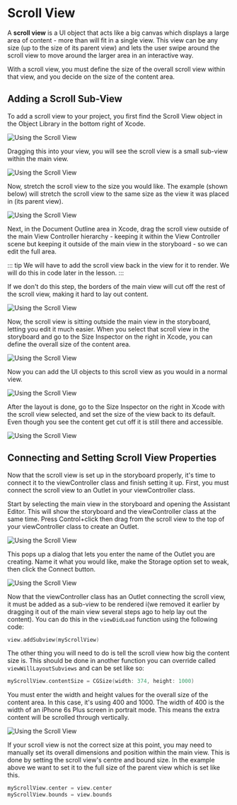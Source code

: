 # Scroll View

A **scroll view** is a UI object that acts like a big canvas which displays a large area of content - more than will fit in a single view.  This view can be any size (up to the size of its parent view) and lets the user swipe around the scroll view to move around the larger area in an interactive way.  

With a scroll view, you must define the size of the overall scroll view within that view, and you decide on the size of the content area.

## Adding a Scroll Sub-View

To add a scroll view to your project, you first find the Scroll View object in the Object Library in the bottom right of Xcode.

![Using the Scroll View](/F2020/assets/img/ScrollViews_01.png)

Dragging this into your view, you will see the scroll view is a small sub-view within the main view.

![Using the Scroll View](/F2020/assets/img/ScrollViews_02.png)

Now, stretch the scroll view to the size you would like.  The example (shown below) will stretch the scroll view to the same size as the view it was placed in (its parent view).

![Using the Scroll View](/F2020/assets/img/ScrollViews_03.png)

Next, in the Document Outline area in Xcode, drag the scroll view outside of the main View Controller hierarchy - keeping it within the View Controller scene but keeping it outside of the main view in the storyboard - so we can edit the full area.

::: tip
We will have to add the scroll view back in the view for it to render.  We will do this in code later in the lesson.
:::

If we don't do this step, the borders of the main view will cut off the rest of the scroll view, making it hard to lay out content.

![Using the Scroll View](/F2020/assets/img/ScrollViews_04.png)

Now, the scroll view is sitting outside the main view in the storyboard, letting you edit it much easier.  When you select that scroll view in the storyboard and go to the Size Inspector on the right in Xcode, you can define the overall size of the content area.

![Using the Scroll View](/F2020/assets/img/ScrollViews_05.png)

Now you can add the UI objects to this scroll view as you would in a normal view.

![Using the Scroll View](/F2020/assets/img/ScrollViews_06.png)

After the layout is done, go to the Size Inspector on the right in Xcode with the scroll view selected, and set the size of the view back to its default.  Even though you see the content get cut off it is still there and accessible.

![Using the Scroll View](/F2020/assets/img/ScrollViews_07.png)

## Connecting and Setting Scroll View Properties

Now that the scroll view is set up in the storyboard properly, it's time to connect it to the viewController class and finish setting it up.  First, you must connect the scroll view to an Outlet in your viewController class.

Start by selecting the main view in the storyboard and opening the Assistant Editor.  This will show the storyboard and the viewController class at the same time.  Press Control+click then drag from the scroll view to the top of your viewController class to create an Outlet.

![Using the Scroll View](/F2020/assets/img/ScrollViews_08.png)

This pops up a dialog that lets you enter the name of the Outlet you are creating.  Name it what you would like, make the Storage option set to weak, then click the Connect button.

![Using the Scroll View](/F2020/assets/img/ScrollViews_09.png)

Now that the viewController class has an Outlet connecting the scroll view, it must be added as a sub-view to be rendered i(we removed it earlier by dragging it out of the main view several steps ago to help lay out the content).  You can do this in the `viewDidLoad` function using the following code:

``` swift
view.addSubview(myScrollView)
```

The other thing you will need to do is tell the scroll view how big the content size is.  This should be done in another function you can override called `viewWillLayoutSubviews` and can be set like so:

``` swift
myScrollView.contentSize = CGSize(width: 374, height: 1000)
```

You must enter the width and height values for the overall size of the content area.  In this case, it's using 400 and 1000.  The width of 400 is the width of an iPhone 6s Plus screen in portrait mode.  This means the extra content will be scrolled through vertically.

![Using the Scroll View](/F2020/assets/img/ScrollViews_10.png)

If your scroll view is not the correct size at this point, you may need to manually set its overall dimensions and position within the main view.  This is done by setting the scroll view's centre and bound size.  In the example above we want to set it to the full size of the parent view which is set like this.

``` swift
myScrollView.center = view.center
myScrollView.bounds = view.bounds
```
